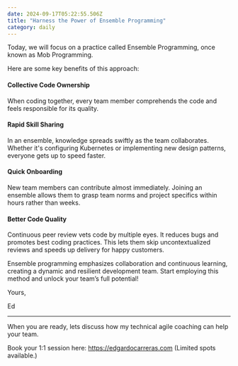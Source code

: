 ```yaml
---
date: 2024-09-17T05:22:55.506Z
title: "Harness the Power of Ensemble Programming"
category: daily
---
```


Today, we will focus on a practice called Ensemble Programming, once known as Mob Programming. 

Here are some key benefits of this approach:

#### Collective Code Ownership
When coding together, every team member comprehends the code and feels responsible for its quality.

#### Rapid Skill Sharing 
In an ensemble, knowledge spreads swiftly as the team collaborates. Whether it's configuring Kubernetes or implementing new design patterns, everyone gets up to speed faster.

#### Quick Onboarding 
New team members can contribute almost immediately. Joining an ensemble allows them to grasp team norms and project specifics within hours rather than weeks.

#### Better Code Quality
Continuous peer review vets code by multiple eyes. It reduces bugs and promotes best coding practices. This lets them skip uncontextualized reviews and speeds up delivery for happy customers.

Ensemble programming emphasizes collaboration and continuous learning, creating a dynamic and resilient development team. Start employing this method and unlock your team’s full potential!


Yours,

Ed

---

When you are ready, lets discuss how my technical agile coaching can help your team.

Book your 1:1 session here: https://edgardocarreras.com (Limited spots available.)


